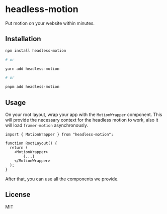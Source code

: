 # headless-motion

Put motion on your website within minutes.

## Installation

```bash
npm install headless-motion

# or

yarn add headless-motion

# or

pnpm add headless-motion
```

## Usage

On your root layout, wrap your app with the `MotionWrapper` component.
This will provide the necessary context for the headless motion to work, also
it will load `framer-motion` asynchronously.

```tsx
import { MotionWrapper } from "headless-motion";

function RootLayout() {
  return (
    <MotionWrapper>
        {...}
    </MotionWrapper>
  );
}
```

After that, you can use all the components we provide.

## License

MIT
